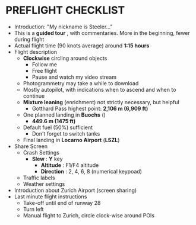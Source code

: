 # PREFLIGHT CHECKLIST

- Introduction: "My nickname is Steeler…"
- This is a **guided tour** , with commentaries. More in the beginning, fewer during flight
- Actual flight time (90 knots average) around **1:15 hours**
- Flight description
  - **Clockwise** circling around objects
    - Follow me
    - Free flight
    - Pause and watch my video stream
  - Photogrammetry may take a while to download
  - Mostly autopilot, with indications when to ascend and when to continue
  - **Mixture leaning** (enrichment) not strictly necessary, but helpful
    - Gotthard Pass highest point: **2,106 m (6,909 ft)**
  - One planned landing in **Buochs** ()
    - **449.6 m (1475 ft)**
  - Default fuel (50%) sufficient
    - Don&#39;t forget to switch tanks
  - Final landing in **Locarno Airport** (**LSZL**)
- Share Screen
  - Crash Settings
    - **Slew** : **Y** key
      - **Altitude** : F1/F4 altitude
      - **Direction** : 2, 4, 6, 8 (numerical keypoad)
  - Traffic labels
  - Weather settings
- Introduction about Zurich Airport (screen sharing)
- Last minute flight instructions
  - Take-off until end of runway 28
  - Turn left
  - Manual flight to Zurich, circle clock-wise around POIs
